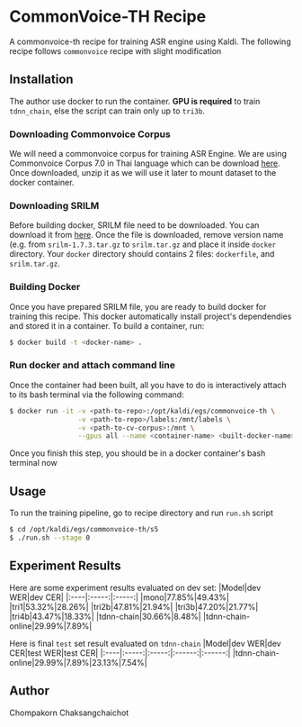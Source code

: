 # CommonVoice-TH Recipe
A commonvoice-th recipe for training ASR engine using Kaldi. The following recipe follows `commonvoice` recipe with slight modification

## Installation
The author use docker to run the container. **GPU is required** to train `tdnn_chain`, else the script can train only up to `tri3b`.

### Downloading Commonvoice Corpus
We will need a commonvoice corpus for training ASR Engine. We are using Commonvoice Corpus 7.0 in Thai language which can be download [here](https://commonvoice.mozilla.org/th/datasets). Once downloaded, unzip it as we will use it later to mount dataset to the docker container.

### Downloading SRILM
Before building docker, SRILM file need to be downloaded. You can download it from [here](http://www.speech.sri.com/projects/srilm/download.html). Once the file is downloaded, remove version name (e.g. from `srilm-1.7.3.tar.gz` to `srilm.tar.gz` and place it inside `docker` directory. Your `docker` directory should contains 2 files: `dockerfile`, and `srilm.tar.gz`.

### Building Docker
Once you have prepared SRILM file, you are ready to build docker for training this recipe. This docker automatically install project's dependendies and stored it in a container. To build a container, run:
```bash
$ docker build -t <docker-name> .
```

### Run docker and attach command line
Once the container had been built, all you have to do is interactively attach to its bash terminal via the following command:
```bash
$ docker run -it -v <path-to-repo>:/opt/kaldi/egs/commonvoice-th \
                 -v <path-to-repo>/labels:/mnt/labels \
                 -v <path-to-cv-corpus>:/mnt \
                 --gpus all --name <container-name> <built-docker-name> bash
```
Once you finish this step, you should be in a docker container's bash terminal now

## Usage
To run the training pipeline, go to recipe directory and run `run.sh` script
```bash
$ cd /opt/kaldi/egs/commonvoice-th/s5
$ ./run.sh --stage 0
```

## Experiment Results
Here are some experiment results evaluated on dev set:
|Model|dev WER|dev CER|
|:----|:-----:|:-----:|
|mono|77.85%|49.43%|
|tri1|53.32%|28.26%|
|tri2b|47.81%|21.94%|
|tri3b|47.20%|21.77%|
|tri4b|43.47%|18.33%|
|tdnn-chain|30.66%|8.48%|
|tdnn-chain-online|29.99%|7.89%|

Here is final `test` set result evaluated on `tdnn-chain`
|Model|dev WER|dev CER|test WER|test CER|
|:----|:-----:|:-----:|:------:|:------:|
|tdnn-chain-online|29.99%|7.89%|23.13%|7.54%|

## Author
Chompakorn Chaksangchaichot
